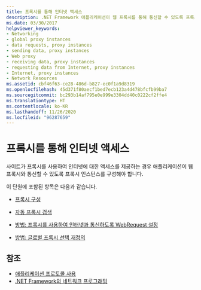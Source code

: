 ```yaml
---
title: 프록시를 통해 인터넷 액세스
description: .NET Framework 애플리케이션이 웹 프록시를 통해 통신할 수 있도록 프록시 인스턴스를 구성하는 방법을 알아봅니다.
ms.date: 03/30/2017
helpviewer_keywords:
- Networking
- global proxy instances
- data requests, proxy instances
- sending data, proxy instances
- Web proxy
- receiving data, proxy instances
- requesting data from Internet, proxy instances
- Internet, proxy instances
- Network Resources
ms.assetid: cbf46f63-ce28-486d-b827-ec0f1a9d8319
ms.openlocfilehash: 45d371f80aecf1bed7ecb123a4d478bfcfb99ba7
ms.sourcegitcommit: bc293b14af795e0e999e3304dd40c0222cf2ffe4
ms.translationtype: HT
ms.contentlocale: ko-KR
ms.lasthandoff: 11/26/2020
ms.locfileid: "96287659"
---
```

# <a name="accessing-the-internet-through-a-proxy"></a>프록시를 통해 인터넷 액세스

사이트가 프록시를 사용하여 인터넷에 대한 액세스를 제공하는 경우 애플리케이션이 웹 프록시와 통신할 수 있도록 프록시 인스턴스를 구성해야 합니다.  
  
 이 단원에 포함된 항목은 다음과 같습니다.  
  
- [프록시 구성](proxy-configuration.md)  
  
- [자동 프록시 검색](automatic-proxy-detection.md)  
  
- [방법: 프록시를 사용하여 인터넷과 통신하도록 WebRequest 설정](how-to-enable-a-webrequest-to-use-a-proxy-to-communicate-with-the-internet.md)  
  
- [방법: 글로벌 프록시 선택 재정의](how-to-override-a-global-proxy-selection.md)  
  
## <a name="see-also"></a>참조

- [애플리케이션 프로토콜 사용](using-application-protocols.md)
- [.NET Framework의 네트워크 프로그래밍](index.md)
